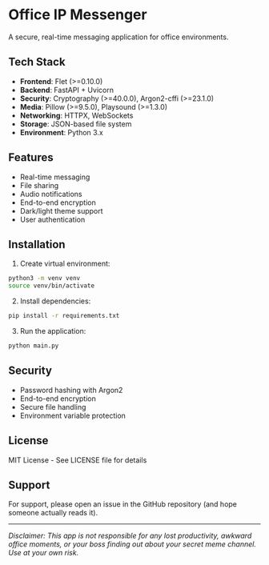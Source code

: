 # Office IP Messenger

A secure, real-time messaging application for office environments.

## Tech Stack

- **Frontend**: Flet (>=0.10.0)
- **Backend**: FastAPI + Uvicorn
- **Security**: Cryptography (>=40.0.0), Argon2-cffi (>=23.1.0)
- **Media**: Pillow (>=9.5.0), Playsound (>=1.3.0)
- **Networking**: HTTPX, WebSockets
- **Storage**: JSON-based file system
- **Environment**: Python 3.x

## Features

- Real-time messaging
- File sharing
- Audio notifications
- End-to-end encryption
- Dark/light theme support
- User authentication

## Installation

1. Create virtual environment:
```bash
python3 -m venv venv
source venv/bin/activate
```

2. Install dependencies:
```bash
pip install -r requirements.txt
```

3. Run the application:
```bash
python main.py
```

## Security

- Password hashing with Argon2
- End-to-end encryption
- Secure file handling
- Environment variable protection

## License

MIT License - See LICENSE file for details

## Support

For support, please open an issue in the GitHub repository (and hope someone actually reads it).

---

*Disclaimer: This app is not responsible for any lost productivity, awkward office moments, or your boss finding out about your secret meme channel. Use at your own risk.* 